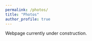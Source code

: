 ```yaml
---
permalink: /photos/
title: "Photos"
author_profile: true
---
```


Webpage currently under construction.
